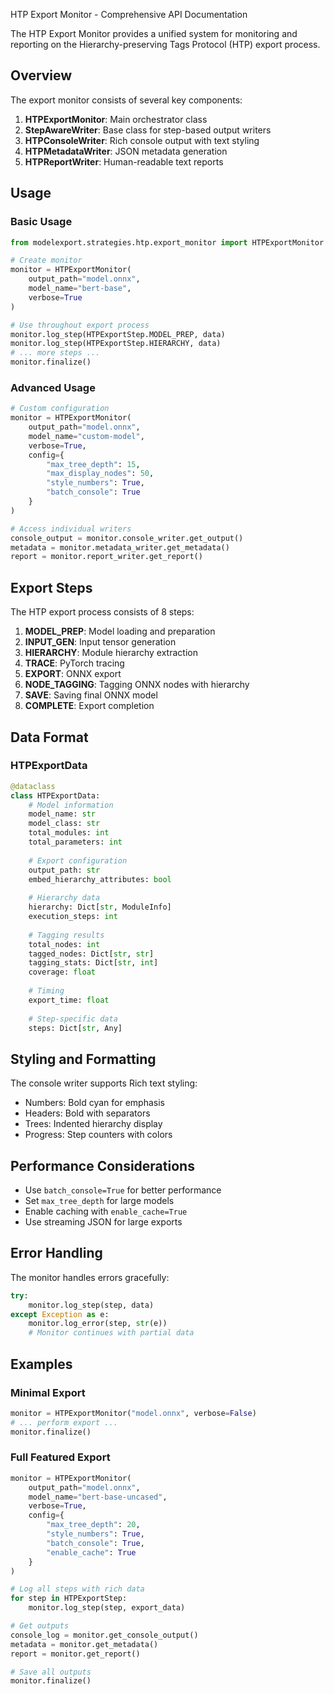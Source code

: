 
HTP Export Monitor - Comprehensive API Documentation

The HTP Export Monitor provides a unified system for monitoring and reporting
on the Hierarchy-preserving Tags Protocol (HTP) export process.

## Overview

The export monitor consists of several key components:

1. **HTPExportMonitor**: Main orchestrator class
2. **StepAwareWriter**: Base class for step-based output writers
3. **HTPConsoleWriter**: Rich console output with text styling
4. **HTPMetadataWriter**: JSON metadata generation
5. **HTPReportWriter**: Human-readable text reports

## Usage

### Basic Usage

```python
from modelexport.strategies.htp.export_monitor import HTPExportMonitor

# Create monitor
monitor = HTPExportMonitor(
    output_path="model.onnx",
    model_name="bert-base",
    verbose=True
)

# Use throughout export process
monitor.log_step(HTPExportStep.MODEL_PREP, data)
monitor.log_step(HTPExportStep.HIERARCHY, data)
# ... more steps ...
monitor.finalize()
```

### Advanced Usage

```python
# Custom configuration
monitor = HTPExportMonitor(
    output_path="model.onnx",
    model_name="custom-model",
    verbose=True,
    config={
        "max_tree_depth": 15,
        "max_display_nodes": 50,
        "style_numbers": True,
        "batch_console": True
    }
)

# Access individual writers
console_output = monitor.console_writer.get_output()
metadata = monitor.metadata_writer.get_metadata()
report = monitor.report_writer.get_report()
```

## Export Steps

The HTP export process consists of 8 steps:

1. **MODEL_PREP**: Model loading and preparation
2. **INPUT_GEN**: Input tensor generation
3. **HIERARCHY**: Module hierarchy extraction
4. **TRACE**: PyTorch tracing
5. **EXPORT**: ONNX export
6. **NODE_TAGGING**: Tagging ONNX nodes with hierarchy
7. **SAVE**: Saving final ONNX model
8. **COMPLETE**: Export completion

## Data Format

### HTPExportData

```python
@dataclass
class HTPExportData:
    # Model information
    model_name: str
    model_class: str
    total_modules: int
    total_parameters: int
    
    # Export configuration
    output_path: str
    embed_hierarchy_attributes: bool
    
    # Hierarchy data
    hierarchy: Dict[str, ModuleInfo]
    execution_steps: int
    
    # Tagging results
    total_nodes: int
    tagged_nodes: Dict[str, str]
    tagging_stats: Dict[str, int]
    coverage: float
    
    # Timing
    export_time: float
    
    # Step-specific data
    steps: Dict[str, Any]
```

## Styling and Formatting

The console writer supports Rich text styling:

- Numbers: Bold cyan for emphasis
- Headers: Bold with separators
- Trees: Indented hierarchy display
- Progress: Step counters with colors

## Performance Considerations

- Use `batch_console=True` for better performance
- Set `max_tree_depth` for large models
- Enable caching with `enable_cache=True`
- Use streaming JSON for large exports

## Error Handling

The monitor handles errors gracefully:

```python
try:
    monitor.log_step(step, data)
except Exception as e:
    monitor.log_error(step, str(e))
    # Monitor continues with partial data
```

## Examples

### Minimal Export

```python
monitor = HTPExportMonitor("model.onnx", verbose=False)
# ... perform export ...
monitor.finalize()
```

### Full Featured Export

```python
monitor = HTPExportMonitor(
    output_path="model.onnx",
    model_name="bert-base-uncased",
    verbose=True,
    config={
        "max_tree_depth": 20,
        "style_numbers": True,
        "batch_console": True,
        "enable_cache": True
    }
)

# Log all steps with rich data
for step in HTPExportStep:
    monitor.log_step(step, export_data)

# Get outputs
console_log = monitor.get_console_output()
metadata = monitor.get_metadata()
report = monitor.get_report()

# Save all outputs
monitor.finalize()
```
